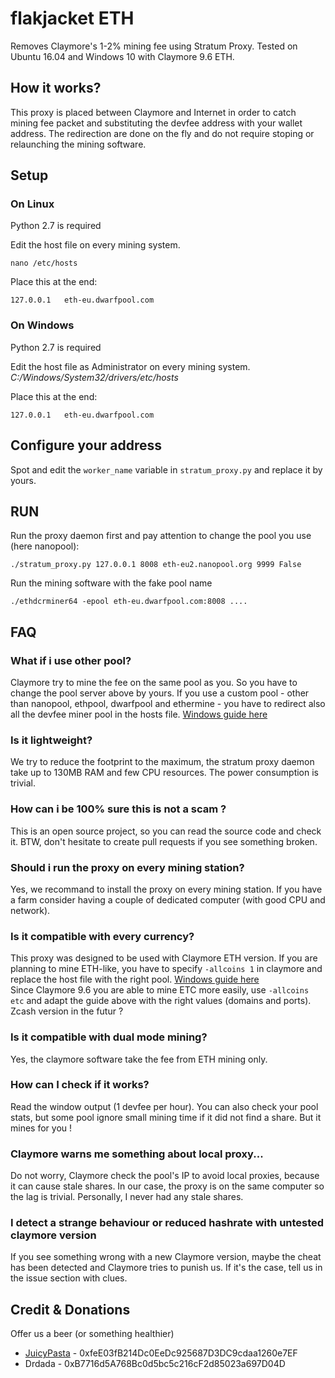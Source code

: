# flakjacket ETH

Removes Claymore's 1-2% mining fee using Stratum Proxy. Tested on Ubuntu 16.04 and Windows 10 with Claymore 9.6 ETH.

## How it works?
This proxy is placed between Claymore and Internet in order to catch mining fee packet and substituting the devfee address with your wallet address. The redirection are done on the fly and do not require stoping or relaunching the mining software.

## Setup

### On Linux

Python 2.7 is required

Edit the host file on every mining system.
```
nano /etc/hosts
```
Place this at the end:
```
127.0.0.1   eth-eu.dwarfpool.com
```

### On Windows

Python 2.7 is required

Edit the host file as Administrator on every mining system. 
_C:/Windows/System32/drivers/etc/hosts_

Place this at the end:
```
127.0.0.1   eth-eu.dwarfpool.com
```

## Configure your address
Spot and edit the `worker_name` variable in `stratum_proxy.py` and replace it by yours.

## RUN
Run the proxy daemon first and pay attention to change the pool you use (here nanopool):
```
./stratum_proxy.py 127.0.0.1 8008 eth-eu2.nanopool.org 9999 False
```

Run the mining software with the fake pool name
```
./ethdcrminer64 -epool eth-eu.dwarfpool.com:8008 ....
```


## FAQ

### What if i use other pool?
Claymore try to mine the fee on the same pool as you. So you have to change the pool server above by yours.
If you use a custom pool - other than nanopool, ethpool, dwarfpool and ethermine - you have to redirect also all the devfee miner pool in the hosts file. [Windows guide here](https://github.com/JuicyPasta/Claymore-No-Fee-Proxy/wiki/Redirecting-all-domains-(Win))

### Is it lightweight?
We try to reduce the footprint to the maximum, the stratum proxy daemon take up to 130MB RAM and few CPU resources. The power consumption is trivial.

### How can i be 100% sure this is not a scam ?
This is an open source project, so you can read the source code and check it. BTW, don't hesitate to create pull requests if you see something broken.

### Should i run the proxy on every mining station?
Yes, we recommand to install the proxy on every mining station. If you have a farm consider having a couple of dedicated computer (with good CPU and network).

### Is it compatible with every currency?
This proxy was designed to be used with Claymore ETH version. If you are planning to mine ETH-like, you have to specify `-allcoins 1` in claymore and replace the host file with the right pool. [Windows guide here](https://github.com/JuicyPasta/Claymore-No-Fee-Proxy/wiki/Redirecting-all-domains-(Win))  
Since Claymore 9.6 you are able to mine ETC more easily, use `-allcoins etc` and adapt the guide above with the right values (domains and ports).
Zcash version in the futur ?

### Is it compatible with dual mode mining?
Yes, the claymore software take the fee from ETH mining only.

### How can I check if it works?
Read the window output (1 devfee per hour). You can also check your pool stats, but some pool ignore small mining time if it did not find a share. But it mines for you !

### Claymore warns me something about local proxy...
Do not worry, Claymore check the pool's IP to avoid local proxies, because it can cause stale shares. In our case, the proxy is on the same computer so the lag is trivial. Personally, I never had any stale shares.

### I detect a strange behaviour or reduced hashrate with untested claymore version
If you see something wrong with a new Claymore version, maybe the cheat has been detected and Claymore tries to punish us.
If it's the case, tell us in the issue section with clues.

## Credit & Donations
Offer us a beer (or something healthier)
- [JuicyPasta](https://github.com/JuicyPasta) - 0xfeE03fB214Dc0EeDc925687D3DC9cdaa1260e7EF
- Drdada - 0xB7716d5A768Bc0d5bc5c216cF2d85023a697D04D

